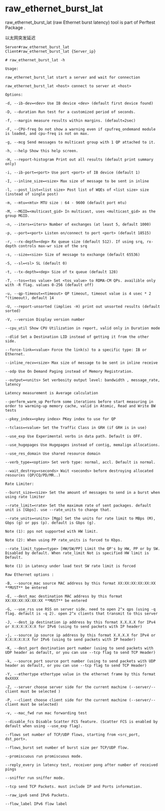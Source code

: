 # raw_ethernet_burst_lat

raw_ethernet_burst_lat (raw Ethernet burst latency) tool is part of Perftest Package .

以太网突发延迟

    Server#raw_ethernet_burst_lat
    Client#raw_ethernet_burst_lat {Server_ip}

    # raw_ethernet_burst_lat -h

    Usage:

    raw_ethernet_burst_lat start a server and wait for connection

    raw_ethernet_burst_lat <host> connect to server at <host>

    Options:

    -d, --ib-dev=<dev> Use IB device <dev> (default first device found)

    -D, --duration Run test for a customized period of seconds.

    -f, --margin measure results within margins. (default=2sec)

    -F, --CPU-freq Do not show a warning even if cpufreq_ondemand module is loaded, and cpu-freq is not on max.

    -g, --mcg Send messages to multicast group with 1 QP attached to it.

    -h, --help Show this help screen.

    -H, --report-histogram Print out all results (default print summary only)

    -i, --ib-port=<port> Use port <port> of IB device (default 1)

    -I, --inline_size=<size> Max size of message to be sent in inline

    -l, --post_list=<list size> Post list of WQEs of <list size> size (instead of single post)

    -m, --mtu=<mtu> MTU size : 64 - 9600 (default port mtu)

    -M, --MGID=<multicast_gid> In multicast, uses <multicast_gid> as the group MGID.

    -n, --iters=<iters> Number of exchanges (at least 5, default 1000)

    -p, --port=<port> Listen on/connect to port <port> (default 18515)

    -r, --rx-depth=<dep> Rx queue size (default 512). If using srq, rx-depth controls max-wr size of the srq

    -s, --size=<size> Size of message to exchange (default 65536)

    -S, --sl=<sl> SL (default 0)

    -t, --tx-depth=<dep> Size of tx queue (default 128)

    -T, --tos=<tos value> Set <tos_value> to RDMA-CM QPs. availible only with -R flag. values 0-256 (default off)

    -u, --qp-timeout=<timeout> QP timeout, timeout value is 4 usec * 2 ^(timeout), default 14

    -U, --report-unsorted (implies -H) print out unsorted results (default sorted)

    -V, --version Display version number

    --cpu_util Show CPU Utilization in report, valid only in Duration mode

    --dlid Set a Destination LID instead of getting it from the other side.

    --force-link=<value> Force the link(s) to a specific type: IB or Ethernet.

    --inline_recv=<size> Max size of message to be sent in inline receive

    --odp Use On Demand Paging instead of Memory Registration.

    --output=<units> Set verbosity output level: bandwidth , message_rate, latency

    Latency measurement is Average calculation

    --perform_warm_up Perform some iterations before start measuring in order to warming-up memory cache, valid in Atomic, Read and Write BW tests

    --pkey_index=<pkey index> PKey index to use for QP

    --tclass=<value> Set the Traffic Class in GRH (if GRH is in use)

    --use_exp Use Experimental verbs in data path. Default is OFF.

    --use_hugepages Use Hugepages instead of contig, memalign allocations.

    --use_res_domain Use shared resource domain

    --verb_type=<option> Set verb type: normal, accl. Default is normal.

    --wait_destroy=<seconds> Wait <seconds> before destroying allocated resources (QP/CQ/PD/MR..)

    Rate Limiter:

    --burst_size=<size> Set the amount of messages to send in a burst when using rate limiter

    --rate_limit=<rate> Set the maximum rate of sent packages. default unit is [Gbps]. use --rate_units to change that.

    --rate_units=<units> [Mgp] Set the units for rate limit to MBps (M), Gbps (g) or pps (p). default is Gbps (g).

    Note (1): pps not supported with HW limit.

    Note (2): When using PP rate_units is forced to Kbps.

    --rate_limit_type=<type> [HW/SW/PP] Limit the QP's by HW, PP or by SW. Disabled by default. When rate_limit Not is specified HW limit is Default.

    Note (1) in Latency under load test SW rate limit is forced

    Raw Ethernet options :

    -B, --source_mac source MAC address by this format XX:XX:XX:XX:XX:XX **MUST** be entered

    -E, --dest_mac destination MAC address by this format XX:XX:XX:XX:XX:XX **MUST** be entered

    -G, --use_rss use RSS on server side. need to open 2^x qps (using -q flag. default is -q 2). open 2^x clients that transmit to this server

    -J, --dest_ip destination ip address by this format X.X.X.X for IPv4 or X:X:X:X:X:X for IPv6 (using to send packets with IP header)

    -j, --source_ip source ip address by this format X.X.X.X for IPv4 or X:X:X:X:X:X for IPv6 (using to send packets with IP header)

    -K, --dest_port destination port number (using to send packets with UDP header as default, or you can use --tcp flag to send TCP Header)

    -k, --source_port source port number (using to send packets with UDP header as default, or you can use --tcp flag to send TCP Header)

    -Y, --ethertype ethertype value in the ethernet frame by this format 0xXXXX

    -Z, --server choose server side for the current machine (--server/--client must be selected )

    -P, --client choose client side for the current machine (--server/--client must be selected)

    -v, --mac_fwd run mac forwarding test

    --disable_fcs Disable Scatter FCS feature. (Scatter FCS is enabled by default when using --use_exp flag).

    --flows set number of TCP/UDP flows, starting from <src_port, dst_port>.

    --flows_burst set number of burst size per TCP/UDP flow.

    --promiscuous run promiscuous mode.

    --reply_every in latency test, receiver pong after number of received pings

    --sniffer run sniffer mode.

    --tcp send TCP Packets. must include IP and Ports information.

    --raw_ipv6 send IPv6 Packets.

    --flow_label IPv6 flow label